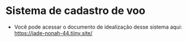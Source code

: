# Sistema de cadastro de voo

- Você pode acessar o documento de idealização desse sistema aqui: https://jade-nonah-44.tiiny.site/
